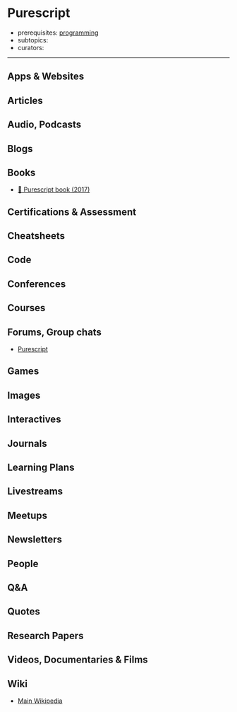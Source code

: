 # Purescript

- prerequisites: [programming](programming.md)
- subtopics:
- curators:

------

## Apps & Websites

## Articles

## Audio, Podcasts

## Blogs

## Books

- [📖 Purescript book (2017)](https://github.com/paf31/purescript-book)

## Certifications & Assessment

## Cheatsheets

## Code

## Conferences

## Courses

## Forums, Group chats

- [Purescript](https://www.reddit.com/r/purescript/)

## Games

## Images

## Interactives

## Journals

## Learning Plans

## Livestreams

## Meetups

## Newsletters

## People

## Q&A

## Quotes

## Research Papers

## Videos, Documentaries & Films

## Wiki

- [Main Wikipedia](https://en.wikipedia.org/wiki/PureScript)
